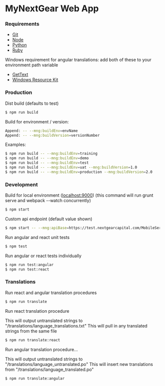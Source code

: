 # MyNextGear Web App

### Requirements

- [Git](https://git-scm.com/)
- [Node](https://nodejs.org/)
- [Python](https://www.python.org/downloads/)
- [Ruby](http://rubyinstaller.org/)

Windows requirement for angular translations: add both of these to your environment path variable

- [GetText](http://gnuwin32.sourceforge.net/downlinks/gettext.php)
- [Windows Resource Kit](https://www.windows-commandline.com/tail-command-for-windows/)

### Production

Dist build (defaults to test)

```sh
$ npm run build
```

Build for environment / version:

```sh
Append: -- --mng:buildEnv=envName
Append: -- --mng:buildVersion=versionNumber
```

Examples:

```sh
$ npm run build -- --mng:buildEnv=training
$ npm run build -- --mng:buildEnv=demo
$ npm run build -- --mng:buildEnv=test
$ npm run build -- --mng:buildEnv=uat --mng:buildVersion=1.0
$ npm run build -- --mng:buildEnv=production --mng:buildVersion=2.0
```

### Development

Build for local environment ([localhost:9000](http://localhost:9000))
(this command will run grunt serve and webpack --watch concurrently)

```sh
$ npm start
```

Custom api endpoint (default value shown)

```sh
$ npm start -- --mng:apiBase=https://test.nextgearcapital.com/MobileService/api
```

Run angular and react unit tests

```sh
$ npm test
```

Run angular or react tests individually

```sh
$ npm run test:angular
$ npm run test:react
```

### Translations

Run react and angular translation procedures

```sh
$ npm run translate
```

Run react translation procedure

This will output untranslated strings to "/translations/language_translations.txt"
This will pull in any translated strings from the same file

```sh
$ npm run translate:react
```

Run angular translation procedure...

This will output untranslated strings to "/translations/language_untranslated.po"
This will insert new translations from "/translations/language_translated.po"

```sh
$ npm run translate:angular
```
